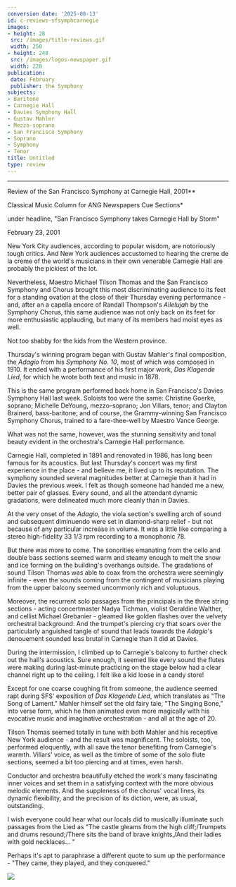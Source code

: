 ```yaml
---
conversion date: '2025-08-13'
id: c-reviews-sfsymphcarnegie
images:
- height: 28
 src: /images/title-reviews.gif
 width: 250
- height: 248
 src: /images/logos-newspaper.gif
 width: 220
publication:
 date: February
 publisher: the Symphony
subjects:
- Baritone
- Carnegie Hall
- Davies Symphony Hall
- Gustav Mahler
- Mezzo-soprano
- San Francisco Symphony
- Soprano
- Symphony
- Tenor
title: Untitled
type: review
---
```


***

Review of the San Francisco Symphony at Carnegie Hall, 2001**

Classical Music Column for ANG Newspapers Cue Sections*

under headline, "San Francisco Symphony takes Carnegie Hall by Storm"

February 23, 2001

New York City audiences, according to popular wisdom, are notoriously tough critics. And New York audiences accustomed to hearing the creme de la creme of the world's musicians in their own venerable Carnegie Hall are probably the pickiest of the lot.

Nevertheless, Maestro Michael Tilson Thomas and the San Francisco Symphony and Chorus brought this most discriminating audience to its feet for a standing ovation at the close of their Thursday evening performance - and, after an a capella encore of Randall Thompson's *Allelujah* by the Symphony Chorus, this same audience was not only back on its feet for more enthusiastic applauding, but many of its members had moist eyes as well.

Not too shabby for the kids from the Western province.

Thursday's winning program began with Gustav Mahler's final composition, the *Adagio* from his *Symphony No. 10*, most of which was composed in 1910. It ended with a performance of his first major work, *Das Klagende Lied*, for which he wrote both text and music in 1878.

This is the same program performed back home in San Francisco's Davies Symphony Hall last week. Soloists too were the same: Christine Goerke, soprano; Michelle DeYoung, mezzo-soprano; Jon Villars, tenor; and Clayton Brainerd, bass-baritone; and of course, the Grammy-winning San Francisco Symphony Chorus, trained to a fare-thee-well by Maestro Vance George.

What was not the same, however, was the stunning sensitivity and tonal beauty evident in the orchestra's Carnegie Hall performance.

Carnegie Hall, completed in 1891 and renovated in 1986, has long been famous for its acoustics. But last Thursday's concert was my first experience in the place - and believe me, it lived up to its reputation. The symphony sounded several magnitudes better at Carnegie than it had in Davies the previous week. I felt as though someone had handed me a new, better pair of glasses. Every sound, and all the attendant dynamic gradations, were delineated much more cleanly than in Davies.

At the very onset of the *Adagio*, the viola section's swelling arch of sound and subsequent diminuendo were set in diamond-sharp relief - but not because of any particular increase in volume. It was a little like comparing a stereo high-fidelity 33 1/3 rpm recording to a monophonic 78.

But there was more to come. The sonorities emanating from the cello and double bass sections seemed warm and steamy enough to melt the snow and ice forming on the building's overhangs outside. The gradations of sound Tilson Thomas was able to coax from the orchestra were seemingly infinite - even the sounds coming from the contingent of musicians playing from the upper balcony seemed uncommonly rich and voluptuous.

Moreover, the recurrent solo passages from the principals in the three string sections - acting concertmaster Nadya Tichman, violist Geraldine Walther, and cellist Michael Grebanier - gleamed like golden flashes over the velvety orchestral background. And the trumpet's piercing cry that soars over the particularly anguished tangle of sound that leads towards the *Adagio*'s denouement sounded less brutal in Carnegie than it did at Davies.

During the intermission, I climbed up to Carnegie's balcony to further check out the hall's acoustics. Sure enough, it seemed like every sound the flutes were making during last-minute practicing on the stage below had a clear channel right up to the ceiling. I felt like a kid loose in a candy store!

Except for one coarse coughing fit from someone, the audience seemed rapt during SFS' exposition of *Das Klagende Lied*, which translates as "The Song of Lament." Mahler himself set the old fairy tale, "The Singing Bone," into verse form, which he then animated even more magically with his evocative music and imaginative orchestration - and all at the age of 20.

Tilson Thomas seemed totally in tune with both Mahler and his receptive New York audience - and the result was magnificent. The soloists, too, performed eloquently, with all save the tenor benefiting from Carnegie's warmth. Villars' voice, as well as the timbre of some of the solo flute sections, seemed a bit too piercing and at times, even harsh.

Conductor and orchestra beautifully etched the work's many fascinating inner voices and set them in a satisfying context with the more obvious melodic elements. And the suppleness of the chorus' vocal lines, its dynamic flexibility, and the precision of its diction, were, as usual, outstanding.

I wish everyone could hear what our locals did to musically illuminate such passages from the Lied as "The castle gleams from the high cliff;/Trumpets and drums resound;/There sits the band of brave knights,/And their ladies with gold necklaces... "

Perhaps it's apt to paraphrase a different quote to sum up the performance - "They came, they played, and they conquered."

![](/images/logos-newspaper.gif)

